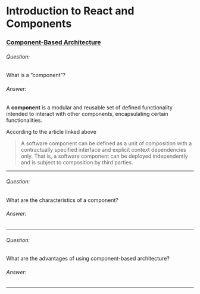 
# Introduction to React and Components

### [Component-Based Architecture](https://www.tutorialspoint.com/software_architecture_design/component_based_architecture.htm)

###### Question:   
What is a “component”?

###### Answer:
A **component** is a modular and reusable set of defined functionality intended to interact with other components, encapsulating certain functionalities.

According to the article linked above 
> A software component can be defined as a unit of composition with a contractually specified interface and explicit context dependencies only. That is, a software component can be deployed independently and is subject to composition by third parties.
> 
---



###### Question:
What are the characteristics of a component?

###### Answer:


---

###### Question:
What are the advantages of using component-based architecture?
###### Answer:

---
